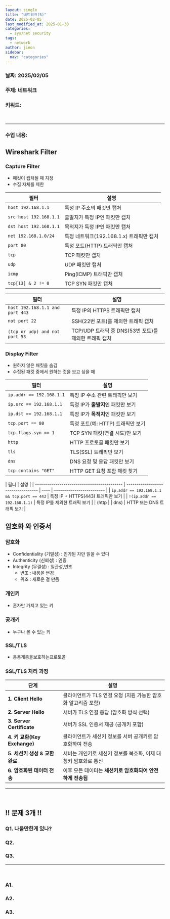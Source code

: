 ```yaml
---
layout: single
title: "네트워크(5)"
date: 2025-02-05
last_modified_at: 2025-01-30
categories:
  - sys/net security
tags:
  - network
author: jieon
sidebar:
  nav: "categories"
---
```


### 날짜: 2025/02/05

### 주제: 네트워크

### 키워드:

<br>

---

### 수업 내용:

## Wireshark Filter

### Capture Filter

- 패킷이 캡처될 때 지정
- 수집 자체를 제한

| 필터                   | 설명                                     |
| ---------------------- | ---------------------------------------- |
| `host 192.168.1.1`     | 특정 IP 주소의 패킷만 캡처               |
| `src host 192.168.1.1` | 출발지가 특정 IP인 패킷만 캡처           |
| `dst host 192.168.1.1` | 목적지가 특정 IP인 패킷만 캡처           |
| `net 192.168.1.0/24`   | 특정 네트워크(192.168.1.x) 트래픽만 캡처 |
| `port 80`              | 특정 포트(HTTP) 트래픽만 캡처            |
| `tcp`                  | TCP 패킷만 캡처                          |
| `udp`                  | UDP 패킷만 캡처                          |
| `icmp`                 | Ping(ICMP) 트래픽만 캡처                 |
| `tcp[13] & 2 != 0`     | TCP SYN 패킷만 캡처                      |

| 필터                            | 설명                                                  |
| ------------------------------- | ----------------------------------------------------- |
| `host 192.168.1.1 and port 443` | 특정 IP의 HTTPS 트래픽만 캡처                         |
| `not port 22`                   | SSH(22번 포트)를 제외한 트래픽 캡처                   |
| `(tcp or udp) and not port 53`  | TCP/UDP 트래픽 중 DNS(53번 포트)를 제외한 트래픽 캡처 |

### Display Filter

- 원하지 않은 패킷을 숨김
- 수집된 패킷 중에서 원하는 것을 보고 싶을 때

| 필터                     | 설명                               |
| ------------------------ | ---------------------------------- |
| `ip.addr == 192.168.1.1` | 특정 IP 주소 관련 트래픽만 보기    |
| `ip.src == 192.168.1.1`  | 특정 IP가 **출발지**인 패킷만 보기 |
| `ip.dst == 192.168.1.1`  | 특정 IP가 **목적지**인 패킷만 보기 |
| `tcp.port == 80`         | 특정 포트(예: HTTP) 트래픽만 보기  |
| `tcp.flags.syn == 1`     | TCP SYN 패킷(연결 시도)만 보기     |
| `http`                   | HTTP 프로토콜 패킷만 보기          |
| `tls`                    | TLS(SSL) 트래픽만 보기             |
| `dns`                    | DNS 요청 및 응답 패킷만 보기       |
| `tcp contains "GET"`     | HTTP GET 요청 포함 패킷 찾기       |

| 필터                                        | 설명                               |
| ------------------------------------------- | ---------------------------------- | ---- | ------------------------- |
| `ip.addr == 192.168.1.1 && tcp.port == 443` | 특정 IP + HTTPS(443) 트래픽만 보기 |
| `!(ip.addr == 192.168.1.1)`                 | 특정 IP를 제외한 트래픽 보기       |
| (http                                       |                                    | dns) | HTTP 또는 DNS 트래픽 보기 |

## 암호화 와 인증서

### 암호화

- Confidentiality (기밀성) : 인가된 자만 읽을 수 있다
- Authenticity (신뢰성) : 인증
- Integrity (무결성) : 일관성,변조
  - 변조 : 내용을 변경
  - 위조 : 새로운 걸 만듬

### 개인키

- 혼자만 가지고 있는 키

### 공개키

- 누구나 볼 수 있는 키

### SSL/TLS

- 응용계층을보호하는프로토콜

### SSL/TLS 처리 과정

| 단계                           | 설명                                                            |
| ------------------------------ | --------------------------------------------------------------- |
| **1. Client Hello**            | 클라이언트가 TLS 연결 요청 (지원 가능한 암호화 알고리즘 포함)   |
| **2. Server Hello**            | 서버가 TLS 연결 응답 (암호화 방식 선택)                         |
| **3. Server Certificate**      | 서버가 SSL 인증서 제공 (공개키 포함)                            |
| **4. 키 교환(Key Exchange)**   | 클라이언트가 세션키 정보를 서버 공개키로 암호화하여 전송        |
| **5. 세션키 생성 & 교환 완료** | 서버는 개인키로 세션키 정보를 복호화, 이제 대칭키 암호화로 통신 |
| **6. 암호화된 데이터 전송**    | 이후 모든 데이터는 **세션키로 암호화되어 안전하게 전송됨**      |

---

<br>

## !! 문제 3개 !!

### Q1. 나올만한게 있나?

### Q2.

### Q3.

---

<br>

### A1.

### A2.

### A3.
